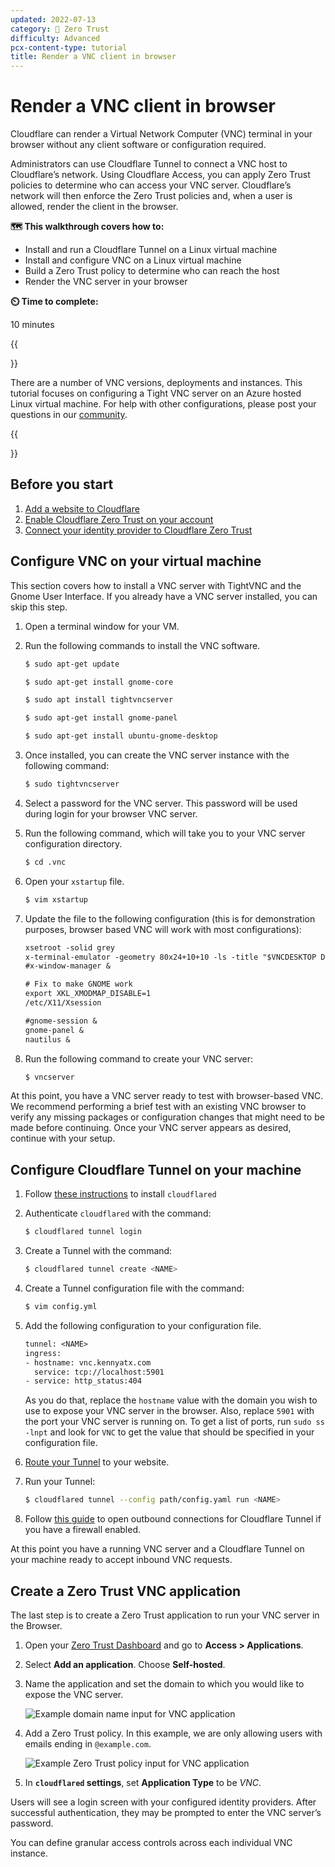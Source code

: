 ```yaml
---
updated: 2022-07-13
category: 🔐 Zero Trust
difficulty: Advanced
pcx-content-type: tutorial
title: Render a VNC client in browser
---
```


# Render a VNC client in browser

Cloudflare can render a Virtual Network Computer (VNC) terminal in your browser without any client software or configuration required.

Administrators can use Cloudflare Tunnel to connect a VNC host to Cloudflare’s network. Using Cloudflare Access, you can apply Zero Trust policies to determine who can access your VNC server. Cloudflare’s network will then enforce the Zero Trust policies and, when a user is allowed, render the client in the browser.

**🗺️ This walkthrough covers how to:**

- Install and run a Cloudflare Tunnel on a Linux virtual machine
- Install and configure VNC on a Linux virtual machine
- Build a Zero Trust policy to determine who can reach the host
- Render the VNC server in your browser

**⏲️ Time to complete:**

10 minutes

{{<Aside>}}

There are a number of VNC versions, deployments and instances. This tutorial focuses on configuring a Tight VNC server on an Azure hosted Linux virtual machine. For help with other configurations, please post your questions in our [community](https://community.cloudflare.com/t/feedback-for-browser-vnc/280619/3).

{{</Aside>}}

## Before you start

1.  [Add a website to Cloudflare](/fundamentals/get-started/setup/add-site/)
1.  [Enable Cloudflare Zero Trust on your account](/cloudflare-one/setup/)
1.  [Connect your identity provider to Cloudflare Zero Trust](/cloudflare-one/identity/idp-integration/)

## Configure VNC on your virtual machine

This section covers how to install a VNC server with TightVNC and the Gnome User Interface. If you already have a VNC server installed, you can skip this step.

1.  Open a terminal window for your VM.

1.  Run the following commands to install the VNC software.

    ```bash
    $ sudo apt-get update
    ```

    ```bash
    $ sudo apt-get install gnome-core
    ```

    ```bash
    $ sudo apt install tightvncserver
    ```

    ```bash
    $ sudo apt-get install gnome-panel
    ```

    ```bash
    $ sudo apt-get install ubuntu-gnome-desktop
    ```

1.  Once installed, you can create the VNC server instance with the following command:

    ```bash
    $ sudo tightvncserver
    ```

1.  Select a password for the VNC server. This password will be used during login for your browser VNC server.

1.  Run the following command, which will take you to your VNC server configuration directory.

    ```bash
    $ cd .vnc
    ```

1.  Open your `xstartup` file.

    ```bash
    $ vim xstartup
    ```

1.  Update the file to the following configuration (this is for demonstration purposes, browser based VNC will work with most configurations):

    ```txt
    xsetroot -solid grey
    x-terminal-emulator -geometry 80x24+10+10 -ls -title "$VNCDESKTOP Desktop" &
    #x-window-manager &

    # Fix to make GNOME work
    export XKL_XMODMAP_DISABLE=1
    /etc/X11/Xsession

    #gnome-session &
    gnome-panel &
    nautilus &
    ```

1.  Run the following command to create your VNC server:

    ```bash
    $ vncserver
    ```

At this point, you have a VNC server ready to test with browser-based VNC. We recommend performing a brief test with an existing VNC browser to verify any missing packages or configuration changes that might need to be made before continuing. Once your VNC server appears as desired, continue with your setup.

## Configure Cloudflare Tunnel on your machine

1.  Follow [these instructions](/cloudflare-one/connections/connect-apps/install-and-setup/installation/#build-from-source) to install `cloudflared`

1.  Authenticate `cloudflared` with the command:

    ```bash
    $ cloudflared tunnel login
    ```

1.  Create a Tunnel with the command:

    ```bash
    $ cloudflared tunnel create <NAME>
    ```

1.  Create a Tunnel configuration file with the command:

    ```bash
    $ vim config.yml
    ```

1.  Add the following configuration to your configuration file.

    ```txt
    tunnel: <NAME>
    ingress:
    - hostname: vnc.kennyatx.com
      service: tcp://localhost:5901
    - service: http_status:404
    ```

    As you do that, replace the `hostname` value with the domain you wish to use to expose your VNC server in the browser. Also, replace `5901` with the port your VNC server is running on. To get a list of ports, run `sudo ss -lnpt` and look for `VNC` to get the value that should be specified in your configuration file.

1.  [Route your Tunnel](/cloudflare-one/connections/connect-apps/routing-to-tunnel/dns/) to your website.

1.  Run your Tunnel:

    ```bash
    $ cloudflared tunnel --config path/config.yaml run <NAME>
    ```

1.  Follow [this guide](/cloudflare-one/connections/connect-apps/configuration/ports-and-ips/) to open outbound connections for Cloudflare Tunnel if you have a firewall enabled.

At this point you have a running VNC server and a Cloudflare Tunnel on your machine ready to accept inbound VNC requests.

## Create a Zero Trust VNC application

The last step is to create a Zero Trust application to run your VNC server in the Browser.

1.  Open your [Zero Trust Dashboard](https://dash.teams.cloudflare.com) and go to **Access > Applications**.

1.  Select **Add an application**. Choose **Self-hosted**.

1.  Name the application and set the domain to which you would like to expose the VNC server.

    ![Example domain name input for VNC application](/cloudflare-one/static/zero-trust-security/vnc-client-in-browser/vnc-domain-application.png)

1.  Add a Zero Trust policy. In this example, we are only allowing users with emails ending in `@example.com`.

    ![Example Zero Trust policy input for VNC application](/cloudflare-one/static/zero-trust-security/vnc-client-in-browser/vnc-policy.png)

1.  In **`cloudflared` settings**, set **Application Type** to be _VNC_.

Users will see a login screen with your configured identity providers. After successful authentication, they may be prompted to enter the VNC server’s password.

You can define granular access controls across each individual VNC instance.
